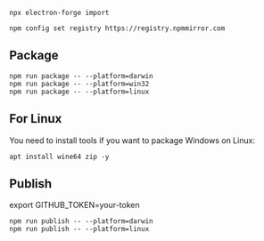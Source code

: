 ```shell
npx electron-forge import
```

```shell
npm config set registry https://registry.npmmirror.com
```

## Package

```shell
npm run package -- --platform=darwin
npm run package -- --platform=win32
npm run package -- --platform=linux
```

## For Linux

You need to install tools if you want to package Windows on Linux:
```shell
apt install wine64 zip -y
```

## Publish

export GITHUB_TOKEN=your-token

```shell
npm run publish -- --platform=darwin
npm run publish -- --platform=linux
```
